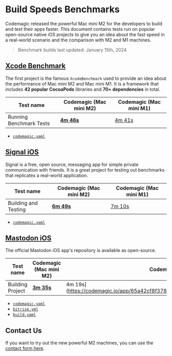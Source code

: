 # Build Speeds Benchmarks

Codemagic released the powerful Mac mini M2 for the developers to build and test their apps faster. This document contains tests run on popular open-source native iOS projects to give you an idea about the fast speed in a real-world scenario and the comparison with M2 and M1 machines.

> Benchmark builds last updated: January 15th, 2024

## [Xcode Benchmark](https://github.com/codemagic-ci-cd/codemagic-benchmarks-projects-xcodeBenchmark/tree/master)

The first project is the famous `XcodeBenchmark` used to provide an idea about the performance of Mac mini M2 and Mac mini M1. It is a framework that includes **42 popular CocoaPods** libraries and **70+ dependencies** in total.

**Test name** | **Codemagic (Mac mini M2)** | **Codemagic (Mac mini M1)**
--- | --- | ---
Running Benchmark Tests | [**4m 46s**](https://codemagic.io/app/65a681d3ce3bc23535e15f5e/build/65a684f35e4e8c24187fb4d4) | [4m 41s](https://codemagic.io/app/65a681d3ce3bc23535e15f5e/build/65a681e27993f899c2eefa50)

- [`codemagic.yaml`](https://github.com/codemagic-ci-cd/codemagic-benchmarks-projects-xcodeBenchmark/blob/master/codemagic.yaml)

## [Signal iOS](https://github.com/codemagic-ci-cd/codemagic-benchmarks-projects-signal_ios)

Signal is a free, open source, messaging app for simple private communication with friends. It is a great project for testing out benchmarks that replicates a real-world application.

**Test name** | **Codemagic (Mac mini M2)** | **Codemagic (Mac mini M1)**
--- | --- | ---
Building and Testing | [**6m 49s**](https://codemagic.io/app/65a69265a20054f6b1f50029/build/65a69466487f41aacafec49d) | [7m 10s](https://codemagic.io/app/65a69265a20054f6b1f50029/build/65aa991199bb5a43bbcb6cb5)

- [`codemagic.yaml`](https://github.com/codemagic-ci-cd/codemagic-benchmarks-projects-signal_ios/blob/main/codemagic.yaml)

## [Mastodon iOS](https://github.com/codemagic-ci-cd/codemagic-benchmarks-projects-mastodon-ios)

The official Mastodon iOS app's repository is available as open-source.

**Test name** | **Codemagic (Mac mini M2)** | **Codemagic (Mac mini M1)** | Bitrise M1 Medium | Bitrise M1 Large | GitHub Actions 
--- | --- | --- | --- | --- | ---
Building Project | [**3m 35s**](https://codemagic.io/app/65a42cf8f3786c75977de546/build/65a6521d9fe349444cb79888) | 4m 19s](https://codemagic.io/app/65a42cf8f3786c75977de546/build/65a664cc1f4be010c58152bd) | [3m 58s](https://app.bitrise.io/build/fa2a2e0b-a786-4992-9193-439648e94bcc) | [3m 29s](https://app.bitrise.io/build/7b0aef88-d2fa-401a-a775-696f3cfc4e1c) | [9m 3s](https://github.com/codemagic-ci-cd/codemagic-benchmarks-projects-mastodon-ios/actions/runs/7585480789)

- [`codemagic.yaml`](https://github.com/codemagic-ci-cd/codemagic-benchmarks-projects-mastodon-ios/blob/develop/codemagic.yaml)
- [`bitrise.yml`](https://github.com/codemagic-ci-cd/codemagic-benchmarks-projects-mastodon-ios/blob/develop/bitrise.yml)
- [`build.yaml`](https://github.com/codemagic-ci-cd/codemagic-benchmarks-projects-mastodon-ios/blob/develop/.github/workflows/build.yml)

## Contact Us
If you want to try out the new powerful M2 machines, you can use the [contact form here](https://codemagic.io/contact/).
